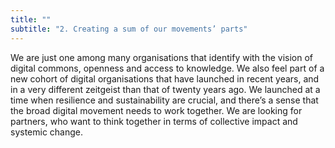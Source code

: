 ```yaml
---
title: ""
subtitle: "2. Creating a sum of our movements’ parts"
---
```

We are just one among many organisations that identify with the vision of digital commons, openness and access to knowledge. We also feel part of a new cohort of digital organisations that have launched in recent years, and in a very different zeitgeist than that of twenty years ago. We launched at a time when resilience and sustainability are crucial, and there’s a sense that the broad digital movement needs to work together. We are looking for partners, who want to think together in terms of collective impact and systemic change.